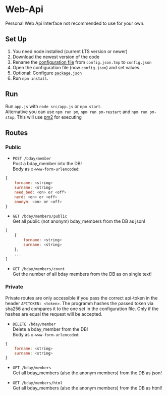 # Web-Api
Personal Web Api Interface not recommended to use for your own.

## Set Up
1. You need node installed (current LTS version or newer)
2. Download the newest version of the code
3. Rename the [configuration file](https://github.com/EliasSchaut/Web-Api/blob/main/config/config.json.tmp) from ```config.json.tmp``` to ```config.json```
4. Open the configuration file (now ```config.json```) and set values. 
5. Optional: Configure [`package.json`](https://github.com/EliasSchaut/Web-Api/blob/main/package.json)
6. Run `npm install`.

## Run
Run `app.js` with `node src/app.js` or `npm start`. \
Alternative you can use `npm run pm`, `npm run pm-restart` and `npm run pm-stop`.
This will use [pm2](https://www.npmjs.com/package/pm2) for executing

## Routes

### Public
* `POST /bday/member` \
Post a bday_member into the DB! \
Body as `x-www-form-urlencoded`:
```js
{
    forname: <string>
    surname: <string>
    need_bed: <on> or <off>
    nerd: <on> or <off>
    anonym: <on> or <off>
}
```

* `GET /bday/members/public` \
Get all public (not anonym) bday_members from the DB as json!
```js
[
    {
        forname: <string>
        surname: <string>
    },
    ...
]
```

* `GET /bday/members/count` \
Get the number of all bday members from the DB as on single text! 

### Private
Private routes are only accessible if you pass the correct api-token in the header `APITOKEN: <token>`.
The programm hashes the passed token via sha256 and compares it to the one set in the configuration file.
Only if the hashes are equal the request will be accepted.

* `DELETE /bday/member` \
Delete a bday_member from the DB! \
Body as `x-www-form-urlencoded`:
```js
{
    forname: <string>
    surname: <string>
}
```

* `GET /bday/members` \
Get all bday_members (also the anonym members) from the DB as json!

* `GET /bday/members/html` \
Get all bday_members (also the anonym members) from the DB as html!
